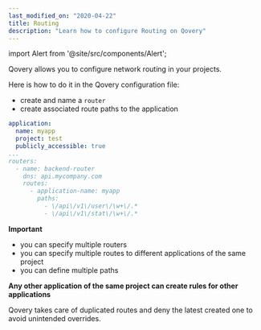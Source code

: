 ```yaml
---
last_modified_on: "2020-04-22"
title: Routing
description: "Learn how to configure Routing on Qovery"
---
```


import Alert from '@site/src/components/Alert';

Qovery allows you to configure network routing in your projects.

Here is how to do it in the Qovery configuration file:
- create and name a `router`
- create associated route paths to the application

```yml title=".qovery.yml" {6-13}
application:
  name: myapp
  project: test
  publicly_accessible: true
...
routers:
  - name: backend-router
    dns: api.mycompany.com
    routes:
      - application-name: myapp
        paths:
          - \/api\/v1\/user\/\w+\/.*
          - \/api\/v1\/stat\/\w+\/.*
```

<Alert>

**Important**

- you can specify multiple routers
- you can specify multiple routes to different applications of the same project
- you can define multiple paths

**Any other application of the same project can create rules for other applications**

</Alert>

<Alert type="success">

Qovery takes care of duplicated routes and deny the latest created one to avoid unintended overrides.

</Alert>



